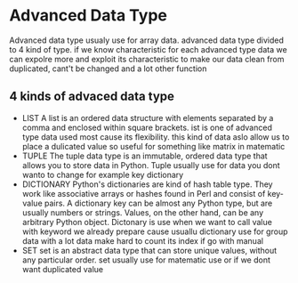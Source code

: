 # Advanced Data Type

Advanced data type usualy use for array data. advanced data type divided to 4 kind of type. if we know characteristic for each advanced type data we can expolre more and exploit its characteristic to make our data clean from duplicated, cant't be changed and a lot other function

## 4 kinds of advaced data type
* LIST 
A list is an ordered data structure with elements separated by a comma and enclosed within square brackets. ist is one of advanced type data used most cause its flexibility. this kind of data aslo allow us to place a dulicated value so useful for something like matrix in matematic
* TUPLE
The tuple data type is an immutable, ordered data type that allows you to store data in Python. Tuple usually use for data you dont wanto to change for example key dictionary
* DICTIONARY
Python's dictionaries are kind of hash table type. They work like associative arrays or hashes found in Perl and consist of key-value pairs. A dictionary key can be almost any Python type, but are usually numbers or strings. Values, on the other hand, can be any arbitrary Python object. Dictonary is use when we want to call value with keyword we already prepare cause usuallu dictionary use for group data with a lot data make hard to count its index if go with manual
* SET
set is an abstract data type that can store unique values, without any particular order. set usually use for matematic use or if we dont want duplicated value
